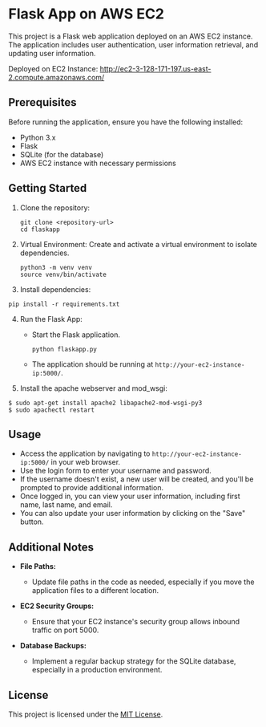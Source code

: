 # Flask App on AWS EC2

This project is a Flask web application deployed on an AWS EC2 instance. The application includes user authentication, user information retrieval, and updating user information.

Deployed on EC2 Instance: http://ec2-3-128-171-197.us-east-2.compute.amazonaws.com/

## Prerequisites

Before running the application, ensure you have the following installed:

- Python 3.x
- Flask
- SQLite (for the database)
- AWS EC2 instance with necessary permissions

## Getting Started

1. Clone the repository:

   ```
   git clone <repository-url>
   cd flaskapp
   ```
   
2. Virtual Environment:
   Create and activate a virtual environment to isolate dependencies.
     ```
     python3 -m venv venv
     source venv/bin/activate
     ```

3. Install dependencies:
```
pip install -r requirements.txt
```

4. Run the Flask App:
   - Start the Flask application.
     ```
     python flaskapp.py
     ```
   - The application should be running at `http://your-ec2-instance-ip:5000/`.

5. Install the apache webserver and mod_wsgi:

```
$ sudo apt-get install apache2 libapache2-mod-wsgi-py3
$ sudo apachectl restart
```
     


## Usage

- Access the application by navigating to `http://your-ec2-instance-ip:5000/` in your web browser.
- Use the login form to enter your username and password.
- If the username doesn't exist, a new user will be created, and you'll be prompted to provide additional information.
- Once logged in, you can view your user information, including first name, last name, and email.
- You can also update your user information by clicking on the "Save" button.

## Additional Notes

- **File Paths:**
  - Update file paths in the code as needed, especially if you move the application files to a different location.

- **EC2 Security Groups:**
  - Ensure that your EC2 instance's security group allows inbound traffic on port 5000.

- **Database Backups:**
  - Implement a regular backup strategy for the SQLite database, especially in a production environment.

## License

This project is licensed under the [MIT License](LICENSE).

